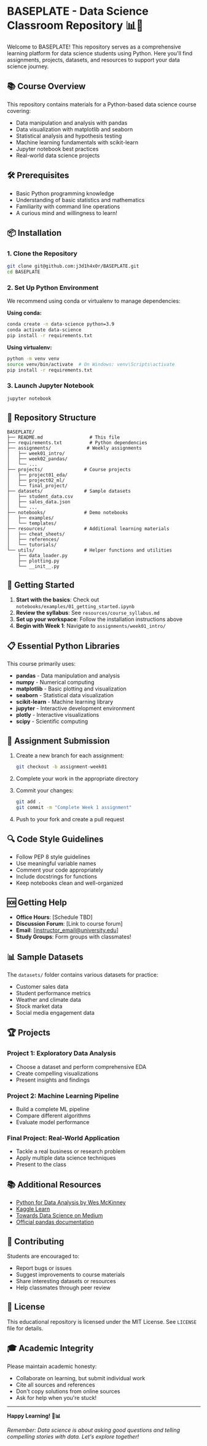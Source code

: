 # BASEPLATE - Data Science Classroom Repository 📊🐍

Welcome to BASEPLATE! This repository serves as a comprehensive learning platform for data science students using Python. Here you'll find assignments, projects, datasets, and resources to support your data science journey.

## 📚 Course Overview

This repository contains materials for a Python-based data science course covering:
- Data manipulation and analysis with pandas
- Data visualization with matplotlib and seaborn
- Statistical analysis and hypothesis testing
- Machine learning fundamentals with scikit-learn
- Jupyter notebook best practices
- Real-world data science projects

## 🛠 Prerequisites

- Basic Python programming knowledge
- Understanding of basic statistics and mathematics
- Familiarity with command line operations
- A curious mind and willingness to learn!

## 📦 Installation

### 1. Clone the Repository
```bash
git clone git@github.com:j3d1h4x0r/BASEPLATE.git
cd BASEPLATE
```

### 2. Set Up Python Environment
We recommend using conda or virtualenv to manage dependencies:

**Using conda:**
```bash
conda create -n data-science python=3.9
conda activate data-science
pip install -r requirements.txt
```

**Using virtualenv:**
```bash
python -m venv venv
source venv/bin/activate  # On Windows: venv\Scripts\activate
pip install -r requirements.txt
```

### 3. Launch Jupyter Notebook
```bash
jupyter notebook
```

## 📁 Repository Structure

```
BASEPLATE/
├── README.md                 # This file
├── requirements.txt          # Python dependencies
├── assignments/             # Weekly assignments
│   ├── week01_intro/
│   ├── week02_pandas/
│   └── ...
├── projects/               # Course projects
│   ├── project01_eda/
│   ├── project02_ml/
│   └── final_project/
├── datasets/               # Sample datasets
│   ├── student_data.csv
│   ├── sales_data.json
│   └── ...
├── notebooks/              # Demo notebooks
│   ├── examples/
│   └── templates/
├── resources/              # Additional learning materials
│   ├── cheat_sheets/
│   ├── references/
│   └── tutorials/
└── utils/                  # Helper functions and utilities
    ├── data_loader.py
    ├── plotting.py
    └── __init__.py
```

## 🚀 Getting Started

1. **Start with the basics**: Check out `notebooks/examples/01_getting_started.ipynb`
2. **Review the syllabus**: See `resources/course_syllabus.md`
3. **Set up your workspace**: Follow the installation instructions above
4. **Begin with Week 1**: Navigate to `assignments/week01_intro/`

## 📋 Essential Python Libraries

This course primarily uses:

- **pandas** - Data manipulation and analysis
- **numpy** - Numerical computing
- **matplotlib** - Basic plotting and visualization
- **seaborn** - Statistical data visualization
- **scikit-learn** - Machine learning library
- **jupyter** - Interactive development environment
- **plotly** - Interactive visualizations
- **scipy** - Scientific computing

## 📝 Assignment Submission

1. Create a new branch for each assignment:
   ```bash
   git checkout -b assignment-week01
   ```

2. Complete your work in the appropriate directory

3. Commit your changes:
   ```bash
   git add .
   git commit -m "Complete Week 1 assignment"
   ```

4. Push to your fork and create a pull request

## 🔍 Code Style Guidelines

- Follow PEP 8 style guidelines
- Use meaningful variable names
- Comment your code appropriately
- Include docstrings for functions
- Keep notebooks clean and well-organized

## 🆘 Getting Help

- **Office Hours**: [Schedule TBD]
- **Discussion Forum**: [Link to course forum]
- **Email**: [instructor_email@university.edu]
- **Study Groups**: Form groups with classmates!

## 📊 Sample Datasets

The `datasets/` folder contains various datasets for practice:
- Customer sales data
- Student performance metrics
- Weather and climate data
- Stock market data
- Social media engagement data

## 🏆 Projects

### Project 1: Exploratory Data Analysis
- Choose a dataset and perform comprehensive EDA
- Create compelling visualizations
- Present insights and findings

### Project 2: Machine Learning Pipeline
- Build a complete ML pipeline
- Compare different algorithms
- Evaluate model performance

### Final Project: Real-World Application
- Tackle a real business or research problem
- Apply multiple data science techniques
- Present to the class

## 📚 Additional Resources

- [Python for Data Analysis by Wes McKinney](https://wesmckinney.com/book/)
- [Kaggle Learn](https://www.kaggle.com/learn)
- [Towards Data Science on Medium](https://towardsdatascience.com/)
- [Official pandas documentation](https://pandas.pydata.org/docs/)

## 🤝 Contributing

Students are encouraged to:
- Report bugs or issues
- Suggest improvements to course materials
- Share interesting datasets or resources
- Help classmates through peer review

## 📄 License

This educational repository is licensed under the MIT License. See `LICENSE` file for details.

## 🎓 Academic Integrity

Please maintain academic honesty:
- Collaborate on learning, but submit individual work
- Cite all sources and references
- Don't copy solutions from online sources
- Ask for help when you're stuck!

---

**Happy Learning! 🚀📊**

*Remember: Data science is about asking good questions and telling compelling stories with data. Let's explore together!*
